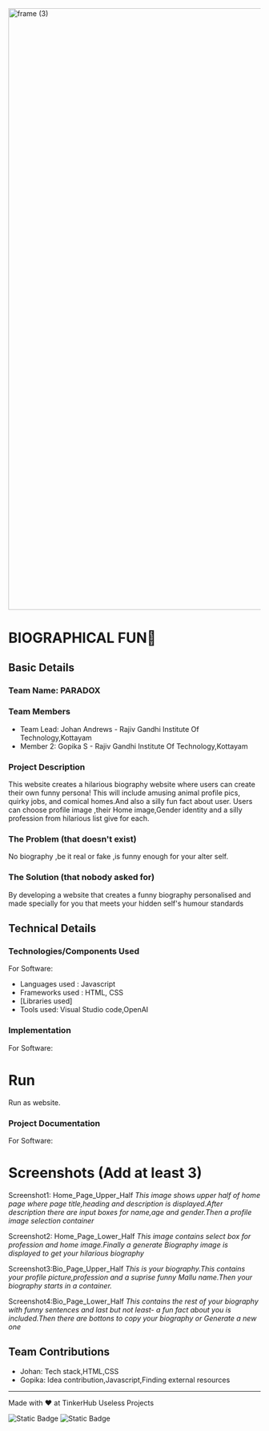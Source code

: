 <img width="3188" height="1202" alt="frame (3)" src="https://github.com/user-attachments/assets/517ad8e9-ad22-457d-9538-a9e62d137cd7" />


# BIOGRAPHICAL FUN🎯


## Basic Details
### Team Name: PARADOX


### Team Members
- Team Lead: Johan Andrews - Rajiv Gandhi Institute Of Technology,Kottayam
- Member 2: Gopika S - Rajiv Gandhi Institute Of Technology,Kottayam

### Project Description
This website creates a hilarious biography website where users can create their own funny persona! 
This will include amusing animal profile pics, quirky jobs, and comical homes.And also a silly fun fact about user.
Users can choose profile image ,their Home image,Gender identity and a silly profession from hilarious list give for each. 


### The Problem (that doesn't exist)
No biography ,be it real or fake ,is funny enough for your alter self. 

### The Solution (that nobody asked for)
By developing a website that creates a funny biography personalised and made specially for you that meets your hidden self's humour standards

## Technical Details
### Technologies/Components Used
For Software:
- Languages used : Javascript
- Frameworks used : HTML, CSS
- [Libraries used]
- Tools used: Visual Studio code,OpenAI 



### Implementation
For Software:
# Run
Run as website.

### Project Documentation
For Software:

# Screenshots (Add at least 3)
Screenshot1: Home_Page_Upper_Half
*This image shows upper half of home page where page title,heading and description is displayed.After description there are input boxes for name,age and gender.Then a profile image selection container*

Screenshot2: Home_Page_Lower_Half
*This image contains select box for profession and home image.Finally a generate Biography image is displayed to get your hilarious biography*

Screenshot3:Bio_Page_Upper_Half
*This is your biography.This contains your profile picture,profession and a suprise funny Mallu name.Then your biography starts in a container.*

Screenshot4:Bio_Page_Lower_Half
*This contains the rest of your biography with funny sentences and last but not least- a fun fact about you is included.Then there are bottons to copy your biography or Generate a new one*




## Team Contributions
- Johan: Tech stack,HTML,CSS
- Gopika: Idea contribution,Javascript,Finding external resources 


---
Made with ❤️ at TinkerHub Useless Projects 

![Static Badge](https://img.shields.io/badge/TinkerHub-24?color=%23000000&link=https%3A%2F%2Fwww.tinkerhub.org%2F)
![Static Badge](https://img.shields.io/badge/UselessProjects--25-25?link=https%3A%2F%2Fwww.tinkerhub.org%2Fevents%2FQ2Q1TQKX6Q%2FUseless%2520Projects)



